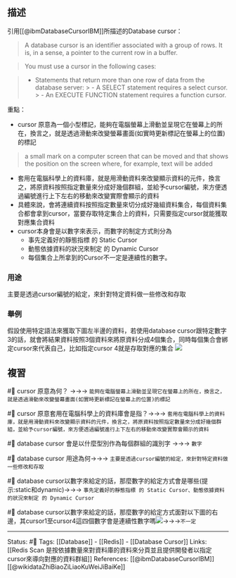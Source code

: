 
## 描述
引用[[@ibmDatabaseCursorIBM]]所描述的Database cursor：
> A database cursor is an identifier associated with a group of rows. It is, in a sense, a pointer to the current row in a buffer.

> You must use a cursor in the following cases: 

> -   Statements that return more than one row of data from the database server:
	>    -   A SELECT statement requires a select cursor.
	>    -   An EXECUTE FUNCTION statement requires a function cursor.

重點：
- cursor 原意為一個小型標記，能夠在電腦螢幕上滑動並呈現它在螢幕上的所在，換言之，就是透過滑動來改變螢幕畫面(如實時更新標記在螢幕上的位置)的標記
> a small mark on a computer screen that can be moved and that shows the position on the screen where, for example, text will be added

- 套用在電腦科學上的資料庫，就是用滑動資料來改變顯示資料的元件，換言之，將原資料按照指定數量來分成好幾個群組，並給予cursor編號，來方便透過編號進行上下左右的移動來改變實際會顯示的資料
- 具體來說，會將連續資料按照指定數量來切分成好幾組資料集合，每個資料集合都會拿到cursor，當要存取特定集合上的資料，只需要指定cursor就能獲取對應集合資料
- cursor本身會是以數字來表示，而數字的制定方式則分為
	- 事先定義好的靜態指標 的 Static Cursor
	- 動態依據資料的狀況來制定 的 Dynamic Cursor
	- 每個集合上所拿到的Cursor不一定是連續性的數字。

### 用途
主要是透過cursor編號的給定，來針對特定資料做一些修改和存取

### 舉例
假設使用特定語法來獲取下圖左半邊的資料，若使用database cursor跟特定數字3的話，就會將結果資料按照3個資料來將原資料分成4個集合，同時每個集合會綁定cursor來代表自己，比如指定cursor 4就是存取對應的集合 
![](https://res.cloudinary.com/dqfxgtyoi/image/upload/v1654340797/blog/database/database%20cursor/database-cursor-diagram_txvrxc.png)


## 複習
#🧠  cursor 原意為何？ ->->-> `能夠在電腦螢幕上滑動並呈現它在螢幕上的所在，換言之，就是透過滑動來改變螢幕畫面(如實時更新標記在螢幕上的位置)的標記`

#🧠 cursor 原意套用在電腦科學上的資料庫會是指？->->-> `套用在電腦科學上的資料庫，就是用滑動資料來改變顯示資料的元件，換言之，將原資料按照指定數量來分成好幾個群組，並給予cursor編號，來方便透過編號進行上下左右的移動來改變實際會顯示的資料`

#🧠 database cursor 會是以什麼型別作為每個群組的識別字 ->->-> `數字`
<!--SR:!2022-06-08,3,250-->

#🧠 database cursor 用途為何->->-> `主要是透過cursor編號的給定，來針對特定資料做一些修改和存取`

#🧠 database cursor以數字來給定的話，那麼數字的給定方式會是哪些(提示:static和dynamic)->->-> `事先定義好的靜態指標 的 Static Cursor、動態依據資料的狀況來制定 的 Dynamic Cursor`


#🧠 database cursor以數字來給定的話，那麼數字的給定方式面對以下圖的右邊，其cursor1至cursor4這四個數字會是連續性數字嗎![](https://res.cloudinary.com/dqfxgtyoi/image/upload/v1654340797/blog/database/database%20cursor/database-cursor-diagram_txvrxc.png)->->->`不一定`
<!--SR:!2022-06-08,3,250-->

---
Status: #🌱 
Tags:
[[Database]] - [[Redis]] - [[Database Cursor]]
Links:
[[Redis Scan 是按依據數量來對資料庫的資料來分頁並且提供開發者以指定cursor來導向對應的資料群組]]
References:
[[@ibmDatabaseCursorIBM]]
[[@wikidataZhiBiaoZiLiaoKuWeiJiBaiKe]]

